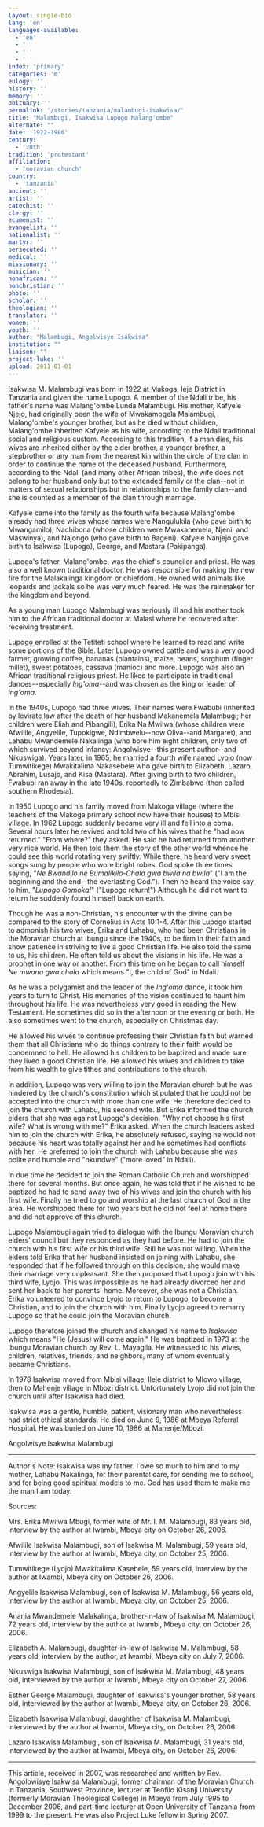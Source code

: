 ```yaml
---
layout: single-bio
lang: 'en'
languages-available:
  - 'en'
  - ' '
  - ' '
  - ' '
index: 'primary'
categories: 'm'
eulogy: ''
history: ''
memory: ''
obituary: ''
permalink: '/stories/tanzania/malambugi-isakwisa/'
title: "Malambugi, Isakwisa Lupogo Malang'ombe"
alternate: ""
date: '1922-1986'
century:
  - '20th'
tradition: 'protestant'
affiliation:
  - 'moravian church'
country:
  - 'tanzania'
ancient: ''
artist: ''
catechist: ''
clergy: ''
ecumenist: ''
evangelist: ''
nationalist: ''
martyr: ''
persecuted: ''
medical: ''
missionary: ''
musician: ''
nonafrican: ''
nonchristian: ''
photo: ''
scholar: ''
theologian: ''
translator: ''
women: ''
youth: ''
author: "Malambugi, Angolwisye Isakwisa"
institution: ""
liaison: ""
project-luke: ''
upload: 2011-01-01
---
```




Isakwisa M. Malambugi was born in 1922 at Makoga, Ieje District in Tanzania and given the name Lupogo. A member of the Ndali tribe, his father's name was Malang'ombe Lunda Malambugi. His mother, Kafyele Njejo, had originally been the wife of Mwakamogela Malambugi, Malang'ombe's  younger brother, but as he died without children, Malang'ombe inherited Kafyele as his wife, according to the Ndali traditional social and religious custom. According to this tradition, if a man dies, his wives are inherited either by the elder brother, a younger brother, a stepbrother or any man from the nearest kin within the circle of the clan in order to continue the name of the deceased husband. Furthermore, according to the Ndali (and many other African tribes), the wife does not belong to her husband only but to the extended family or the clan--not in matters of sexual relationships but in relationships to the family clan--and she is counted as a member of the clan through marriage.

Kafyele came into the family as the fourth wife because Malang'ombe already had three wives whose names were Nangulukila (who gave birth to Mwangamilo), Nachibona (whose children were Mwakanemela, Njeni, and Maswinya), and Najongo (who gave birth to Bageni). Kafyele Nanjejo gave birth to Isakwisa (Lupogo), George, and Mastara (Pakipanga).

Lupogo's father, Malang'ombe, was the chief's councilor and priest. He was also a well known traditional doctor. He was responsible for making the new fire for the Malakalinga kingdom or chiefdom. He owned wild animals like leopards and jackals so he was very much feared. He was the rainmaker for the kingdom and beyond.

As a young man Lupogo Malambugi was seriously ill and his mother took him to the African traditional doctor at Malasi where he recovered after receiving treatment.

Lupogo enrolled at the Tetiteti school where he learned to read and write some portions of the Bible. Later Lupogo owned cattle and was a very good farmer, growing coffee, bananas (plantains), maize, beans, sorghum (finger millet), sweet potatoes, cassava (manioc) and more. Lupogo was also an African traditional religious priest. He liked to participate in traditional dances--especially *Ing'oma*--and was chosen as the king or leader of *ing'oma*.

In the 1940s, Lupogo had three wives. Their names were Fwabubi (inherited by levirate law after the death of her husband Makanemela Malambugi; her children were Eliah and Pibangili), Erika Na Mwilwa (whose children were Afwilile, Angyelile, Tupokigwe, Ndimbwelu--now Oliva--and Margaret), and Lahabu Mwandemele Nakalinga (who bore him eight children, only two of which survived beyond infancy: Angolwisye--this present author--and Nikuswiga). Years later, in 1965, he married a fourth  wife named Lyojo (now Tumwitikege) Mwakitalima Nakasebele who gave birth to Elizabeth, Lazaro, Abrahim, Lusajo, and Kisa (Mastara). After giving birth to two children, Fwabubi ran away in the late 1940s, reportedly to Zimbabwe (then called southern Rhodesia).

In 1950 Lupogo and his family moved from Makoga village (where the teachers of the Makoga primary school now have their houses) to Mbisi village. In 1962 Lupogo suddenly became very ill and fell into a coma. Several hours later he revived and told two of his wives that he "had now returned." "From where?" they asked. He said he had returned from another very nice world. He then told them the story of the other world whence he could see this world rotating very swiftly. While there, he heard very sweet songs sung by people who wore bright robes. God spoke three times saying, "*Ne Bwandilo ne Bumalikilo-Chala gwa bwila na bwila*" ("I am the beginning and the end--the everlasting God."). Then he heard the voice say to him, "*Lupogo Gomoka!*" ("Lupogo return!") Although he did not want to return he suddenly found himself back on earth.

Though he was a non-Christian, his encounter with the divine can be compared to the story of Cornelius in Acts 10:1-4. After this Lupogo started to admonish his two wives, Erika and Lahabu, who had been Christians in the Moravian church at Ibungu since the 1940s, to be firm in their faith and show patience in striving to live a good Christian life. He also told the same to us, his children. He often told us about the visions in his life. He was a prophet in one way or another. From this time on he began to call himself *Ne mwana gwa chala* which means "I, the child of God" in Ndali.

As he was a polygamist and the leader of the *Ing'oma* dance, it took him years to turn to Christ. His memories of the vision continued to haunt him throughout his life. He was nevertheless very good in reading the New Testament. He sometimes did so in the afternoon or the evening or both. He also sometimes went to the church, especially on Christmas day.

He allowed his wives to continue professing their Christian faith but warned them that all Christians who do things contrary to their faith would be condemned to hell. He allowed his children to be baptized and made sure they lived a good Christian life. He allowed his wives and children to take from his wealth to give tithes and contributions to the church.

In addition, Lupogo was very willing to join the Moravian church but he was hindered by the church's constitution which stipulated that he could not be accepted into the church with more than one wife. He therefore decided to join the church with Lahabu, his second wife. But Erika  informed the church elders that she was against Lupogo's decision. "Why not choose his first wife? What is wrong with me?" Erika asked. When the church leaders asked him to join the church with Erika, he absolutely refused, saying he would not because his heart was totally against her and he sometimes had conflicts with her. He preferred to join the church with Lahabu because she was polite and humble and "nkundwe" ("more loved" in Ndali).

In due time he decided to join the Roman Catholic Church and worshipped there for several months. But once again, he was told that if he wished to be baptized he had to send away two of his wives and join the church with his first wife. Finally he tried to go and worship at the last church of God in the area. He worshipped there for two years but he did not feel at home there and did not approve of this church.

Lupogo Malambugi again tried to dialogue with the Ibungu Moravian church elders' council but they responded as they had before. He had to join the church with his first wife or his third wife. Still he was not willing. When the elders told Erika that her husband insisted on joining with Lahabu, she responded that if he followed through on this decision, she would make their marriage very unpleasant. She then proposed that Lupogo join with his third wife, Lyojo. This was impossible as he had already divorced her and sent her back to her parents' home. Moreover, she was not a Christian. Erika volunteered to convince Lyojo to return to Lupogo, to become a Christian, and to join the church with him. Finally Lyojo agreed to remarry Lupogo so that he could join the Moravian church.

Lupogo therefore joined the church and changed his name to *Isakwisa* which means "He (Jesus) will come again." He was baptized in 1973 at the Ibungu Moravian church by Rev. L. Mayagila. He witnessed to his wives, children, relatives, friends, and neighbors, many of whom eventually became Christians.

In 1978 Isakwisa moved from Mbisi village, Ileje district to Mlowo village, then to Mahenje village in Mbozi district. Unfortunately Lyojo did not join the church until after Isakwisa had died.

Isakwisa was a gentle, humble, patient, visionary man who nevertheless had strict ethical standards. He died on June 9, 1986 at Mbeya Referral Hospital. He was buried on June 10, 1986 at Mahenje/Mbozi.

Angolwisye Isakwisa  Malambugi

---

Author's Note: Isakwisa was my father. I owe so much to him and to my mother, Lahabu Nakalinga, for their parental care, for sending me to school, and for being good spiritual models to me. God has used them to make me the man I am today.

Sources:

Mrs. Erika Mwilwa Mbugi, former wife of Mr. I. M. Malambugi, 83 years old, interview by the author at Iwambi, Mbeya city on October 26, 2006.

Afwilile Isakwisa Malambugi, son of Isakwisa M. Malambugi, 59 years old, interview by the author at Iwambi, Mbeya city, on October 25, 2006.

Tumwitikege (Lyojo) Mwakitalima Kasebele, 59 years old, interview by the author at Iwambi, Mbeya city on October 26, 2006.

Angyelile Isakwisa Malambugi, son of Isakwisa M. Malambugi, 56 years old, interview by the author at Iwambi, Mbeya city, on October 25, 2006.

Anania Mwandemele Malakalinga, brother-in-law of Isakwisa M. Malambugi, 72 years old, interview by the author at Iwambi, Mbeya city, on October 26, 2006.

Elizabeth A. Malambugi, daughter-in-law of Isakwisa M. Malambugi, 58 years old, interview by the author, at Iwambi, Mbeya city on July 7, 2006.

Nikuswiga Isakwisa Malambugi, son of Isakwisa M. Malambugi, 48 years old, interviewed by the author at Iwambi, Mbeya city on October 27, 2006.

Esther George Malambugi, daughter of Isakwisa's younger brother, 58 years old, interviewed by the author at Iwambi, Mbeya city, on October 26, 2006.

Elizabeth Isakwisa Malambugi, daughther of Isakwisa M. Malambugi, interviewed by the author at Iwambi, Mbeya city, on October 26, 2006.

Lazaro Isakwisa Malambugi, son of Isakwisa M. Malambugi, 31 years old, interviewed by the author at Iwambi, Mbeya city, on October 26,  2006.

---

This article, received in 2007, was researched and written by Rev. Angolowisye Isakwisa Malambugi, former chairman of the Moravian Church in Tanzania, Southwest Province, lecturer at Teofilo Kisanji University (formerly Moravian Theological College) in Mbeya from July 1995 to December 2006, and part-time lecturer at Open University of Tanzania from 1999 to the present. He was also Project Luke fellow in Spring 2007.